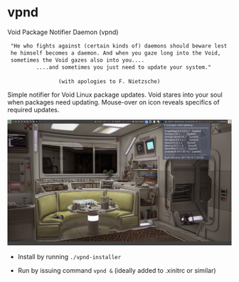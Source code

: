 # vpnd
Void Package Notifier Daemon (vpnd)

~~~~~~~~~~~~~~~~~~~~~~~~~~~~~~~~~~~~~~~~~~~~~~~~~~~~~~~~~~~~~~~~~~~~~~
 "He who fights against (certain kinds of) daemons should beware lest
 he himself becomes a daemon. And when you gaze long into the Void,
 sometimes the Void gazes also into you....
         ....and sometimes you just need to update your system."

                (with apologies to F. Nietzsche)
~~~~~~~~~~~~~~~~~~~~~~~~~~~~~~~~~~~~~~~~~~~~~~~~~~~~~~~~~~~~~~~~~~~~~~

Simple notifier for Void Linux package updates. 
Void stares into your soul when packages need updating.
Mouse-over on icon reveals specifics of required updates.

![void screenshot](https://github.com/emacsomancer/vpnd/blob/master/screenshot.png)

* Install by running `./vpnd-installer`

* Run by issuing command `vpnd &` (ideally added to .xinitrc or similar)

